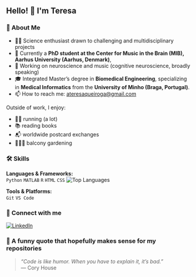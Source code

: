 ## Hello! 👋 I'm Teresa

### 🔭 About Me
- 👩‍💻 Science enthusiast drawn to challenging and multidisciplinary projects
- 🏢 Currently a **PhD student at the Center for Music in the Brain (MIB), Aarhus University (Aarhus, Denmark)**,
- 🧠 Working on neuroscience and music (cognitive neuroscience, broadly speaking)
- 🎓 Integrated Master’s degree in **Biomedical Engineering**, specializing in **Medical Informatics** from the **University of Minho (Braga, Portugal)**.
- 📫 How to reach me: ateresaqueiroga@gmail.com

Outside of work, I enjoy:
- 🏃‍♀️ running (a lot)
- 📚 reading books
- 📬 worldwide postcard exchanges
- 👩🏻‍🌾 balcony gardening  

### 🛠 Skills
**Languages & Frameworks:**  
`Python` `MATLAB` `R` `HTML` `CSS`
![Top Languages](https://github-readme-stats.vercel.app/api/top-langs/?username=ateresaqueiroga&layout=compact&theme=radical)  

**Tools & Platforms:**  
`Git` `VS Code`  

### 🔗 Connect with me
[![LinkedIn](https://img.shields.io/badge/LinkedIn-Profile-blue?style=flat&logo=linkedin)](https://linkedin.com/in/ateresaqueiroga)  

### 💬 A funny quote that hopefully makes sense for my repositories
> *“Code is like humor. When you have to explain it, it’s bad.”*  
> — Cory House
